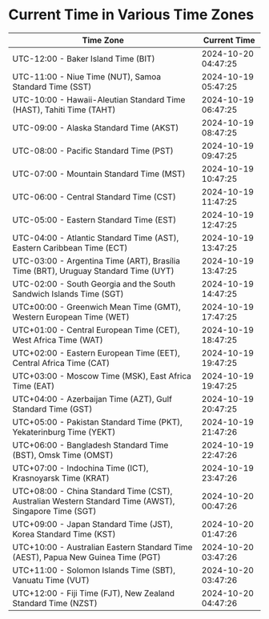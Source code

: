 # Current Time in Various Time Zones

| Time Zone | Current Time |
|-----------|--------------|
| UTC-12:00 - Baker Island Time (BIT) | 2024-10-20 04:47:25 |
| UTC-11:00 - Niue Time (NUT), Samoa Standard Time (SST) | 2024-10-19 05:47:25 |
| UTC-10:00 - Hawaii-Aleutian Standard Time (HAST), Tahiti Time (TAHT) | 2024-10-19 06:47:25 |
| UTC-09:00 - Alaska Standard Time (AKST) | 2024-10-19 08:47:25 |
| UTC-08:00 - Pacific Standard Time (PST) | 2024-10-19 09:47:25 |
| UTC-07:00 - Mountain Standard Time (MST) | 2024-10-19 10:47:25 |
| UTC-06:00 - Central Standard Time (CST) | 2024-10-19 11:47:25 |
| UTC-05:00 - Eastern Standard Time (EST) | 2024-10-19 12:47:25 |
| UTC-04:00 - Atlantic Standard Time (AST), Eastern Caribbean Time (ECT) | 2024-10-19 13:47:25 |
| UTC-03:00 - Argentina Time (ART), Brasília Time (BRT), Uruguay Standard Time (UYT) | 2024-10-19 13:47:25 |
| UTC-02:00 - South Georgia and the South Sandwich Islands Time (SGT) | 2024-10-19 14:47:25 |
| UTC±00:00 - Greenwich Mean Time (GMT), Western European Time (WET) | 2024-10-19 17:47:25 |
| UTC+01:00 - Central European Time (CET), West Africa Time (WAT) | 2024-10-19 18:47:25 |
| UTC+02:00 - Eastern European Time (EET), Central Africa Time (CAT) | 2024-10-19 19:47:25 |
| UTC+03:00 - Moscow Time (MSK), East Africa Time (EAT) | 2024-10-19 19:47:25 |
| UTC+04:00 - Azerbaijan Time (AZT), Gulf Standard Time (GST) | 2024-10-19 20:47:25 |
| UTC+05:00 - Pakistan Standard Time (PKT), Yekaterinburg Time (YEKT) | 2024-10-19 21:47:26 |
| UTC+06:00 - Bangladesh Standard Time (BST), Omsk Time (OMST) | 2024-10-19 22:47:26 |
| UTC+07:00 - Indochina Time (ICT), Krasnoyarsk Time (KRAT) | 2024-10-19 23:47:26 |
| UTC+08:00 - China Standard Time (CST), Australian Western Standard Time (AWST), Singapore Time (SGT) | 2024-10-20 00:47:26 |
| UTC+09:00 - Japan Standard Time (JST), Korea Standard Time (KST) | 2024-10-20 01:47:26 |
| UTC+10:00 - Australian Eastern Standard Time (AEST), Papua New Guinea Time (PGT) | 2024-10-20 03:47:26 |
| UTC+11:00 - Solomon Islands Time (SBT), Vanuatu Time (VUT) | 2024-10-20 03:47:26 |
| UTC+12:00 - Fiji Time (FJT), New Zealand Standard Time (NZST) | 2024-10-20 04:47:26 |
